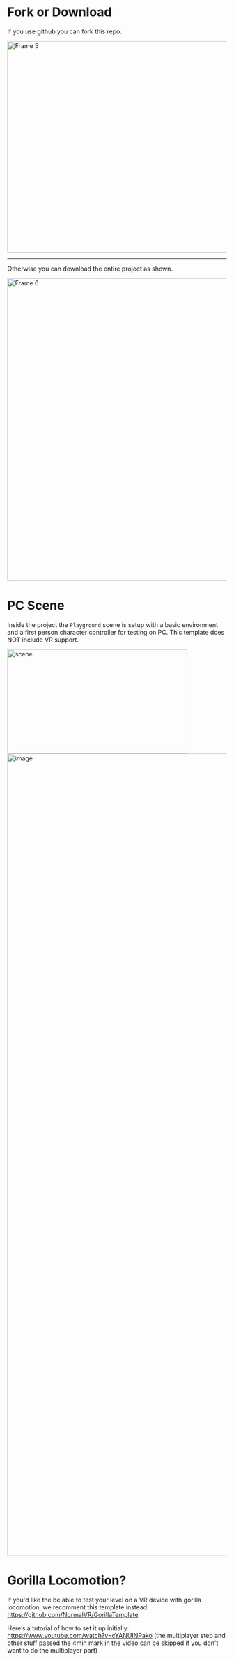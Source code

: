 # Fork or Download
If you use github you can fork this repo.

<img width="2078" height="484" alt="Frame 5" src="https://github.com/user-attachments/assets/e4f581d1-bf7d-4456-9059-5f1f878cef2a" />

---

Otherwise you can download the entire project as shown.

<img width="1927" height="694" alt="Frame 6" src="https://github.com/user-attachments/assets/78fc582d-1177-4216-8d5b-d9c05a5494b8" />

# PC Scene
Inside the project the `Playground` scene is setup with a basic environment and a first person character controller for testing on PC. This template does NOT include VR support.

<img width="413" height="239" alt="scene" src="https://github.com/user-attachments/assets/910434cb-32fd-42a5-a69b-72e229a6d82a" />

<img width="2735" height="1840" alt="image" src="https://github.com/user-attachments/assets/776f1ea3-5848-4dd1-a376-f00a876b5d5c" />


# Gorilla Locomotion? 

If you'd like the be able to test your level on a VR device with gorilla locomotion, we recomment this template instead: https://github.com/NormalVR/GorillaTemplate

Here’s a tutorial of how to set it up initially: https://www.youtube.com/watch?v=cYANUINPako (the multiplayer step and other stuff passed the 4min mark in the video can be skipped if you don't want to do the multiplayer part)
